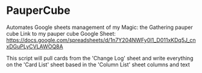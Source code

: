 # PauperCube
Automates Google sheets management of my Magic: the Gathering pauper cube
Link to my pauper cube Google Sheet:
https://docs.google.com/spreadsheets/d/1n7Y204NWFy0I1_D011xKDq5J_cnxDGuPLyCVLAWOQ8A

This script will pull cards from the 'Change Log' sheet and write everything on the 'Card List' sheet based in the 'Column List' sheet columns and text

